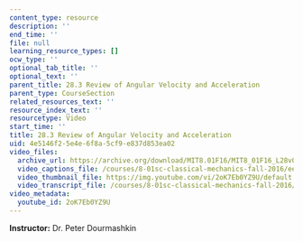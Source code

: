 ```yaml
---
content_type: resource
description: ''
end_time: ''
file: null
learning_resource_types: []
ocw_type: ''
optional_tab_title: ''
optional_text: ''
parent_title: 28.3 Review of Angular Velocity and Acceleration
parent_type: CourseSection
related_resources_text: ''
resource_index_text: ''
resourcetype: Video
start_time: ''
title: 28.3 Review of Angular Velocity and Acceleration
uid: 4e5146f2-5e4e-6f8a-5cf9-e837d853ea02
video_files:
  archive_url: https://archive.org/download/MIT8.01F16/MIT8_01F16_L28v03_360p.mp4
  video_captions_file: /courses/8-01sc-classical-mechanics-fall-2016/ee96931e148157c28895b81cbd7abf06_2oK7Eb0YZ9U.vtt
  video_thumbnail_file: https://img.youtube.com/vi/2oK7Eb0YZ9U/default.jpg
  video_transcript_file: /courses/8-01sc-classical-mechanics-fall-2016/6af7e8b926cf0a4a9dd57cf810dd9c1b_2oK7Eb0YZ9U.pdf
video_metadata:
  youtube_id: 2oK7Eb0YZ9U
---
```


**Instructor:** Dr. Peter Dourmashkin